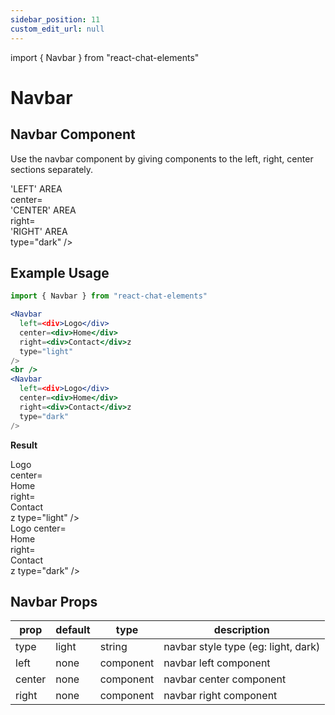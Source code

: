 ```yaml
---
sidebar_position: 11
custom_edit_url: null
---
```

import { Navbar } from "react-chat-elements"

# Navbar

## Navbar Component

Use the navbar component by giving components to the left, right, center sections separately.

<div style={{ color:"black", margin:"50px 0px"}}>
  <Navbar
    left=<div>'LEFT' AREA</div>
    center=<div>'CENTER' AREA</div>
    right=<div>'RIGHT' AREA</div>
    type="dark"
  />
</div>

## Example Usage

```jsx
import { Navbar } from "react-chat-elements"

<Navbar
  left=<div>Logo</div>
  center=<div>Home</div>
  right=<div>Contact</div>z
  type="light"
/>
<br />
<Navbar
  left=<div>Logo</div>
  center=<div>Home</div>
  right=<div>Contact</div>z
  type="dark"
/>
```

**Result**

<div style={{ color:"black"}}>
  <Navbar
    left=<div>Logo</div>
    center=<div>Home</div>
    right=<div>Contact</div>z
    type="light"
  />
  <br />
  <Navbar
    left=<div>Logo</div>
    center=<div>Home</div>
    right=<div>Contact</div>z
    type="dark"
  />
</div>

## Navbar Props

| prop   | default | type      | description                         |
| ------ | ------- | --------- | ----------------------------------- |
| type   | light   | string    | navbar style type (eg: light, dark) |
| left   | none    | component | navbar left component               |
| center | none    | component | navbar center component             |
| right  | none    | component | navbar right component              |